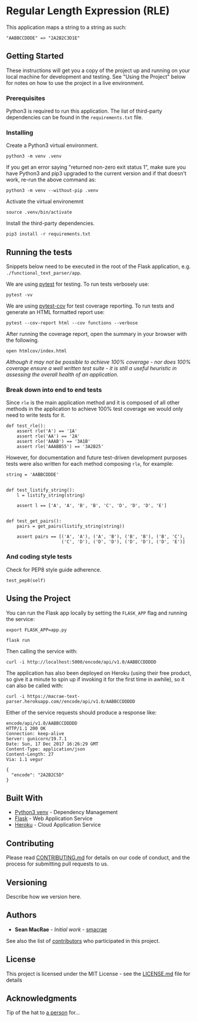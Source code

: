 # Regular Length Expression (RLE)

This application maps a string to a string as such:

```
"AABBCCDDDE" => "2A2B2C3D1E"
```

## Getting Started

These instructions will get you a copy of the project up and running on your local machine for development and testing. See "Using the Project" below for notes on how to use the project in a live environment.

### Prerequisites

Python3 is required to run this application. The list of third-party dependencies can be found in the `requirements.txt` file.

### Installing

Create a Python3 virtual environment.

```
python3 -m venv .venv
```

If you get an error saying "returned non-zero exit status 1",
make sure you have Python3 and pip3 upgraded to the current version and
if that doesn't work, re-run the above command as:

```
python3 -m venv --without-pip .venv
```

Activate the virtual environemnt

```
source .venv/bin/activate
```

Install the third-party dependencies.

```
pip3 install -r requirements.txt
```

## Running the tests

Snippets below need to be executed in the root of the Flask application, e.g. `./functional_text_parser/app`.

We are using [pytest](https://docs.pytest.org/en/2.9.1/getting-started.html) for testing. To run tests verbosely use:

```
pytest -vv
```

We are using [pytest-cov](https://pytest-cov.readthedocs.io/en/latest/) for test coverage reporting. To run tests and generate an HTML formatted report use:

```
pytest --cov-report html --cov functions --verbose
```

After running the coverage report, open the summary in your browser with the following.

```
open htmlcov/index.html
```

_Although it may not be possible to achieve 100% coverage - nor does 100% coverage ensure a well written test suite - it is still a useful heuristic in assessing the overall health of an application._

### Break down into end to end tests

Since `rle` is the main application method and it is composed of all other methods in the application to achieve 100% test coverage we would only need to write tests for it.

```
def test_rle():
    assert rle('A') == '1A'
    assert rle('AA') == '2A'
    assert rle('AAAB') == '3A1B'
    assert rle('AAABB55') == '3A2B25'
```

However, for documentation and future test-driven development purposes tests were also written for each method composing `rle`, for example:

```
string = 'AABBCDDDE'


def test_listify_string():
    l = listify_string(string)

    assert l == ['A', 'A', 'B', 'B', 'C', 'D', 'D', 'D', 'E']


def test_get_pairs():
    pairs = get_pairs(listify_string(string))

    assert pairs == [('A', 'A'), ('A', 'B'), ('B', 'B'), ('B', 'C'),
                     ('C', 'D'), ('D', 'D'), ('D', 'D'), ('D', 'E')]
```

### And coding style tests

Check for PEP8 style guide adherence.

```
test_pep8(self)
```

## Using the Project

You can run the Flask app locally by setting the `FLASK_APP` flag and running the service:

```
export FLASK_APP=app.py

flask run
```

Then calling the service with:

```
curl -i http://localhost:5000/encode/api/v1.0/AABBCCDDDDD
```

The application has also been deployed on Heroku (using their free product, so give it a minute to spin up if invoking it for the first time in awhile), so it can also be called with:

```
curl -i https://macrae-text-parser.herokuapp.com//encode/api/v1.0/AABBCCDDDDD
```

Either of the service requests should produce a response like:

```
encode/api/v1.0/AABBCCDDDDD
HTTP/1.1 200 OK
Connection: keep-alive
Server: gunicorn/19.7.1
Date: Sun, 17 Dec 2017 16:26:29 GMT
Content-Type: application/json
Content-Length: 27
Via: 1.1 vegur

{
  "encode": "2A2B2C5D"
}
```

## Built With

* [Python3 venv](https://docs.python.org/3/library/venv.html) - Dependency Management
* [Flask](http://flask.pocoo.org/) - Web Application Service
* [Heroku](https://devcenter.heroku.com/) - Cloud Application Service

## Contributing

Please read [CONTRIBUTING.md](https://github.com/macrae/functional-text-parser/graphs/contributors) for details on our code of conduct, and the process for submitting pull requests to us.

## Versioning

Describe how we version here.

## Authors

* **Sean MacRae** - *Initial work* - [smacrae](https://github.com/macrae)

See also the list of [contributors](https://github.com/macrae/functional-text-parser/graphs/contributors) who participated in this project.

## License

This project is licensed under the MIT License - see the [LICENSE.md](https://google.com) file for details

## Acknowledgments

Tip of the hat to [a person](https://google.com) for...
